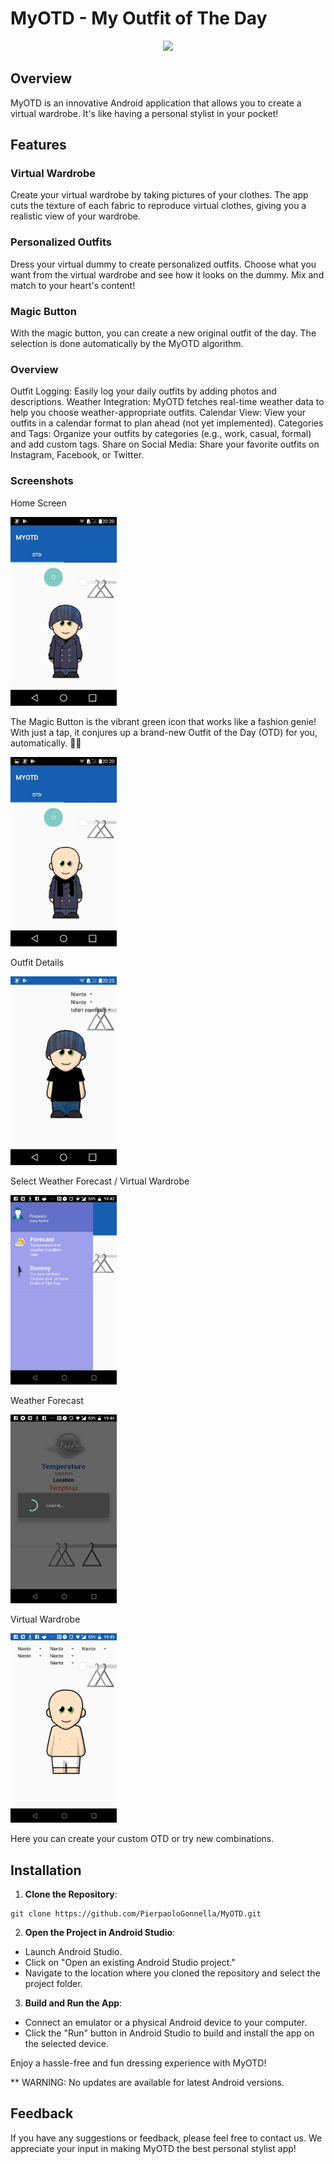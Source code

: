# MyOTD - My Outfit of The Day

<p align="center">
<img src="app/src/main/res/mipmap-xxxhdpi/ic_launcher.png" />
</p>

## Overview

MyOTD is an innovative Android application that allows you to create a virtual wardrobe. It's like having a personal stylist in your pocket!

## Features

### Virtual Wardrobe

Create your virtual wardrobe by taking pictures of your clothes. The app cuts the texture of each fabric to reproduce virtual clothes, giving you a realistic view of your wardrobe.

### Personalized Outfits

Dress your virtual dummy to create personalized outfits. Choose what you want from the virtual wardrobe and see how it looks on the dummy. Mix and match to your heart's content!

### Magic Button

With the magic button, you can create a new original outfit of the day. The selection is done automatically by the MyOTD algorithm.

### Overview
Outfit Logging: Easily log your daily outfits by adding photos and descriptions.
Weather Integration: MyOTD fetches real-time weather data to help you choose weather-appropriate outfits.
Calendar View: View your outfits in a calendar format to plan ahead (not yet implemented).
Categories and Tags: Organize your outfits by categories (e.g., work, casual, formal) and add custom tags.
Share on Social Media: Share your favorite outfits on Instagram, Facebook, or Twitter.

### Screenshots
Home Screen

<img src="MyOTD (2).jpeg" alt="Prototype of Connected Can" width="170">

The Magic Button is the vibrant green icon that works like a fashion genie! With just a tap, it conjures up a brand-new Outfit of the Day (OTD) for you, automatically. 🌟✨

<img src="MyOTD (3).jpeg" alt="Prototype of Connected Can" width="170">

Outfit Details

<img src="MyOTD (4).jpeg" alt="Prototype of Connected Can" width="170">

Select Weather Forecast / Virtual Wardrobe

<img src="MyOTD (7).jpeg" alt="Prototype of Connected Can" width="170">

Weather Forecast

<img src="MyOTD (10).jpeg" alt="Prototype of Connected Can" width="170">

Virtual Wardrobe 

<img src="MyOTD (11).jpeg" alt="Prototype of Connected Can" width="170">

Here you can create your custom OTD or try new combinations.

## Installation

1. **Clone the Repository**:

```
git clone https://github.com/PierpaoloGonnella/MyOTD.git
```


2. **Open the Project in Android Studio**:
- Launch Android Studio.
- Click on "Open an existing Android Studio project."
- Navigate to the location where you cloned the repository and select the project folder.

3. **Build and Run the App**:
- Connect an emulator or a physical Android device to your computer.
- Click the "Run" button in Android Studio to build and install the app on the selected device.

Enjoy a hassle-free and fun dressing experience with MyOTD!

** WARNING: No updates are available for latest Android versions.

## Feedback

If you have any suggestions or feedback, please feel free to contact us. We appreciate your input in making MyOTD the best personal stylist app!
